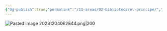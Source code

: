 ```yaml
---
{"dg-publish":true,"permalink":"/11-areas/02-biblioteca/el-principe/","noteIcon":""}
---
```


![Pasted image 20231204062844.png|200](/img/user/02%20Image/Pasted%20image%2020231204062844.png)